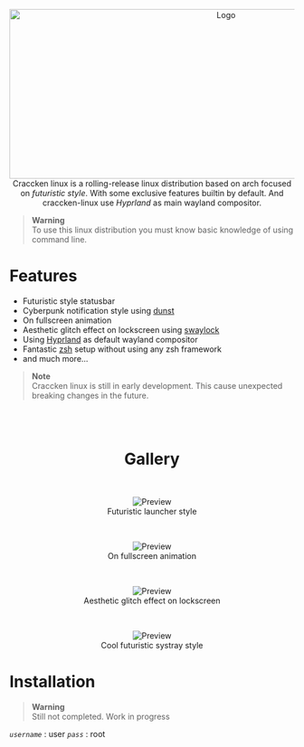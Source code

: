 <p align="center">
    <img src="https://raw.githubusercontent.com/Craccken/assets/88593411b31736e10afb4f51b3a13cd4b1e2e465/logo/craccken-logo-and-text.svg" width="750" height="300" alt="Logo">
    Craccken linux is a rolling-release linux distribution based on arch focused on <i>futuristic style</i>. With some exclusive features builtin by default. And craccken-linux use <i>Hyprland</i> as main wayland compositor.
</p>

> **Warning**    
> To use this linux distribution you must know basic knowledge of using command line.

# Features

- Futuristic style statusbar
- Cyberpunk notification style using [dunst]
- On fullscreen animation
- Aesthetic glitch effect on lockscreen using [swaylock]
- Using [Hyprland] as default wayland compositor 
- Fantastic [zsh] setup without using any zsh framework
- and much more...

> **Note**    
> Craccken linux is still in early development. This cause unexpected breaking changes in the future.

<br>
<br>

<div align="center">

# Gallery
<br>
<figure>
    <img src="https://github.com/Craccken/assets/blob/main/preview/launcher-preview.png?raw=true" alt="Preview">
    <figcaption>Futuristic launcher style</figcaption>
</figure> 
<br>
<figure>
    <img src="https://github.com/Craccken/assets/blob/main/preview/fullscreen-animation-preview.gif?raw=true" alt="Preview">
    <figcaption>On fullscreen animation</figcaption>
</figure> 
<br>
<figure>
    <img src="https://github.com/Craccken/assets/blob/main/preview/lockscreen-preview.gif?raw=true" alt="Preview">
    <figcaption>Aesthetic glitch effect on lockscreen</figcaption>
</figure> 
<br>
<figure>
    <img src="https://github.com/Craccken/assets/blob/main/preview/systray-preview.gif?raw=true" alt="Preview">
    <figcaption>Cool futuristic systray style</figcaption>
</figure> 

</div>

# Installation

> **Warning**    
> Still not completed. Work in progress

*`username`* : user
*`pass`* : root

 <!--────────────────────────────────────────────────────────────────────-->
[zsh]: https://zsh.sourceforge.io/
[Hyprland]: https://github.com/hyprwm/Hyprland
[swaylock]: https://github.com/swaywm/swaylock
[dunst]: https://github.com/dunst-project/dunst
